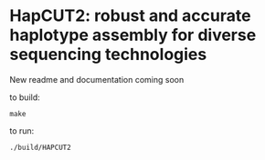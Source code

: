 HapCUT2: robust and accurate haplotype assembly for diverse sequencing technologies
======

New readme and documentation coming soon



to build:

 ```make ```

to run:

 ```./build/HAPCUT2 ```
